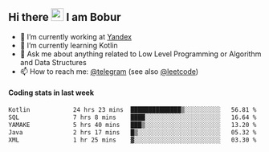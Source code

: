 ## Hi there <img src="https://media.giphy.com/media/hvRJCLFzcasrR4ia7z/giphy.gif" width="25px" height="25px"> I am Bobur

- 💼 I’m currently working at [Yandex](https://yandex.ru/)
- 🌱 I’m currently learning Kotlin
- 💬 Ask me about anything related to Low Level Programming or Algorithm and Data Structures
- 📫 How to reach me: [@telegram](https://t.me/octoant) (see also [@leetcode](https://leetcode.com/octoant/))    

#### Coding stats in last week

<!--START_SECTION:waka-->

```txt
Kotlin            24 hrs 23 mins  ██████████████▒░░░░░░░░░░   56.81 %
SQL               7 hrs 8 mins    ████░░░░░░░░░░░░░░░░░░░░░   16.64 %
YAMAKE            5 hrs 40 mins   ███▒░░░░░░░░░░░░░░░░░░░░░   13.20 %
Java              2 hrs 17 mins   █▒░░░░░░░░░░░░░░░░░░░░░░░   05.32 %
XML               1 hr 25 mins    ▓░░░░░░░░░░░░░░░░░░░░░░░░   03.30 %
```

<!--END_SECTION:waka-->
